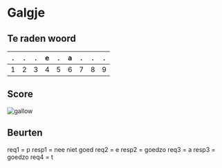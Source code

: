 # Galgje

## Te raden woord

|.|.|.|e|.|a|.|.|.|
|-|-|-|-|-|-|-|-|-|
|1|2|3|4|5|6|7|8|9|

## Score
![gallow](./images/2.png)

## Beurten
req1 = p
resp1 =  nee niet goed
req2 = e
resp2 = goedzo
req3 = a
resp3 = goedzo
req4 = t